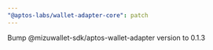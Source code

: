 ```yaml
---
"@aptos-labs/wallet-adapter-core": patch
---
```


Bump @mizuwallet-sdk/aptos-wallet-adapter version to 0.1.3
